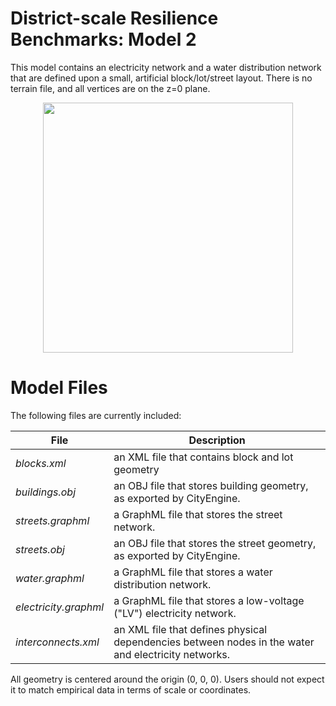 # District-scale Resilience Benchmarks: Model 2

This model contains an electricity network and a water distribution network that are defined upon a small, artificial block/lot/street layout. There is no terrain file, and all vertices are on the z=0 plane.

<p align="center">
<img src="https://github.com/uvicjames/district_scale_resilience_benchmarks/assets/6242976/bdb225fb-23a9-4241-8631-95d6d7062acd" width="400">
</p>


# Model Files

The following files are currently included:

| File  | Description |
| ------------- | ------------- |
| _blocks.xml_  | an XML file that contains block and lot geometry  |
|_buildings.obj_| an OBJ file that stores building geometry, as exported by CityEngine.|
| _streets.graphml_| a GraphML file that stores the street network.|
| _streets.obj_| an OBJ file that stores the street geometry, as exported by CityEngine.|
| _water.graphml_|  a GraphML file that stores a water distribution network.|
| _electricity.graphml_| a GraphML file that stores a low-voltage ("LV") electricity network.|
| _interconnects.xml_| an XML file that defines physical dependencies between nodes in the water and electricity networks.|

All geometry is centered around the origin (0, 0, 0). Users should not expect it to match empirical data in terms of scale or coordinates. 
